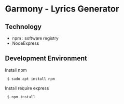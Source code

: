 # Garmony - Lyrics Generator

## Technology

- npm : software registry
- NodeExpress

## Development Environment

Install npm 

```Bash
 $ sudo apt install npm
```

Install require express

```Bash
 $ npm install
```


